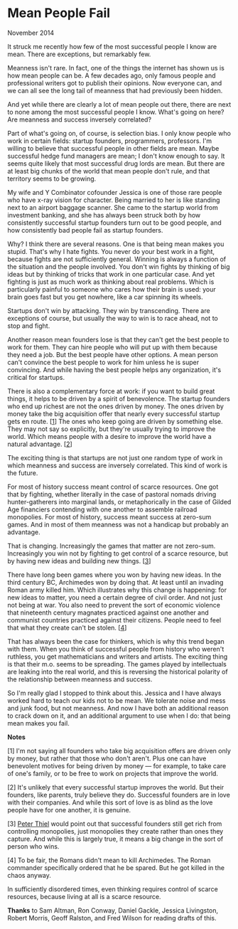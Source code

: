# Mean People Fail

November 2014  
  
It struck me recently how few of the most successful people I know
are mean. There are exceptions, but remarkably few.  
  
Meanness isn't rare. In fact, one of the things the internet has
shown us is how mean people can be. A few decades ago, only famous
people and professional writers got to publish their opinions. Now
everyone can, and we can all see the long tail of
meanness that had previously been hidden.  
  
And yet while there are clearly a lot of mean people out there,
there are next to none among the most successful people I know.
What's going on here? Are meanness and success inversely correlated?  
  
Part of what's going on, of course, is selection bias. I only know
people who work in certain fields: startup founders, programmers,
professors. I'm willing to believe that successful people in other
fields are mean. Maybe successful hedge fund managers are mean; I
don't know enough to say. It seems quite likely that most successful
drug lords are mean. But there are at least big chunks of the world
that mean people don't rule, and that territory seems to be growing.  
  
My wife and Y Combinator cofounder Jessica is one of those rare
people who have x-ray vision for character. Being married to her
is like standing next to an airport baggage scanner. She came to
the startup world from investment banking, and she has always been
struck both by how consistently successful startup founders turn
out to be good people, and how consistently bad people fail as
startup founders.  
  
Why? I think there are several reasons. One is that being mean
makes you stupid. That's why I hate fights. You never do your best
work in a fight, because fights are not sufficiently general.
Winning is always a function of the situation and the people involved.
You don't win fights by thinking of big ideas but by thinking of
tricks that work in one particular case. And yet fighting is just
as much work as thinking about real problems. Which is particularly
painful to someone who cares how their brain is used: your brain
goes fast but you get nowhere, like a car spinning its wheels.  
  
Startups don't win by attacking. They win by transcending. There
are exceptions of course, but usually the way to win is to race
ahead, not to stop and fight.  
  
Another reason mean founders lose is that they can't get the best
people to work for them. They can hire people who will put up with
them because they need a job. But the best people have other options.
A mean person can't convince the best people to work for him unless
he is super convincing. And while having the best people helps any
organization, it's critical for startups.  
  
There is also a complementary force at work: if you want to build
great things, it helps to be driven by a spirit of benevolence. The startup founders who end up
richest are not the ones driven by money. The ones driven by money
take the big acquisition offer that nearly every successful startup
gets en route.
[[1](#f1n)]
The ones who keep going are driven by something
else. They may not say so explicitly, but they're usually trying
to improve the world. Which means people with a desire to improve
the world have a natural advantage.
[[2](#f2n)]  
  
The exciting thing is that startups are not just one random type
of work in which meanness and success are inversely correlated.
This kind of work is the future.  
  
For most of history success meant control of scarce resources. One
got that by fighting, whether literally in the case of pastoral
nomads driving hunter-gatherers into marginal lands, or metaphorically
in the case of Gilded Age financiers contending with one another
to assemble railroad monopolies. For most of history, success meant
success at zero-sum games. And in most of them meanness was not a
handicap but probably an advantage.  
  
That is changing. Increasingly the games that matter are not zero-sum.
Increasingly you win not by fighting to get control of a scarce
resource, but by having new ideas and building new things.
[[3](#f3n)]  
  
There have long been games where you won by having new ideas. In
the third century BC, Archimedes won by doing that. At least until
an invading Roman army killed him. Which illustrates why
this change is happening: for new ideas to matter, you need a certain
degree of civil order. And not just not being at war. You also
need to prevent the sort of economic violence that nineteenth century
magnates practiced against one another and communist countries
practiced against their citizens. People need to feel that what
they create can't be stolen.
[[4](#f4n)]  
  
That has always been the case for thinkers, which is why this trend
began with them. When you think of successful people from history
who weren't ruthless, you get mathematicians and writers and artists.
The exciting thing is that their m.o. seems to be spreading. The
games played by intellectuals are leaking into the real world, and
this is reversing the historical polarity of the relationship between
meanness and success.  
  
So I'm really glad I stopped to think about this. Jessica and I
have always worked hard to teach our kids not to be mean. We
tolerate noise and mess and junk food, but not meanness. And now
I have both an additional reason to crack down on it, and an
additional argument to use when I do: that being mean makes you
fail.  
  
  
  
  
  
  
  

**Notes**  
  
[1]
I'm not saying all founders who take big acquisition offers
are driven only by money, but rather that those who don't aren't.
Plus one can have benevolent motives for being driven by money — for 
example, to take care of one's family, or to be free to work
on projects that improve the world.  
  
[2]
It's unlikely that every successful startup improves the
world. But their founders, like parents, truly believe they do.
Successful founders are in love with their companies. And while
this sort of love is as blind as the love people have for one
another, it is genuine.  
  
[3]
[Peter 
Thiel](http://startupclass.samaltman.com/courses/lec05) would point out that successful founders still
get rich from controlling monopolies, just monopolies they create
rather than ones they capture. And while this is largely true, it
means a big change in the sort of person who wins.  
  
[4]
To be fair, the Romans didn't mean to kill Archimedes. The
Roman commander specifically ordered that he be spared. But he got
killed in the chaos anyway.  
  
In sufficiently disordered times, even thinking requires
control of scarce resources, because living at all is a scarce
resource.  
  
  
  
**Thanks** to Sam Altman, Ron Conway, Daniel Gackle, Jessica Livingston, Robert Morris,
Geoff Ralston, and Fred Wilson for reading drafts of this.  
  
